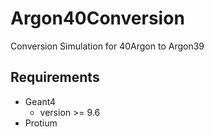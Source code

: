 # Argon40Conversion
Conversion Simulation for 40Argon to Argon39


## Requirements

* Geant4
  * version >= 9.6
* Protium
